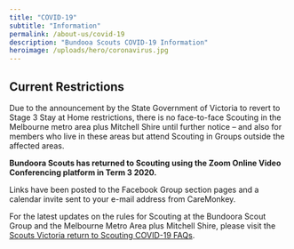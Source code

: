 ```yaml
---
title: "COVID-19"
subtitle: "Information"
permalink: /about-us/covid-19
description: "Bundooa Scouts COVID-19 Information"
heroimage: /uploads/hero/coronavirus.jpg
---
```


## Current Restrictions

Due to the announcement by the State Government of Victoria to revert to Stage 3 Stay at Home restrictions, there is no face-to-face Scouting in the Melbourne metro area plus Mitchell Shire until further notice – and also for members who live in these areas but attend Scouting in Groups outside the affected areas.

**Bundoora Scouts has returned to Scouting using the Zoom Online Video Conferencing platform in Term 3 2020.**

Links have been posted to the Facebook Group section pages and a calendar invite sent to your e-mail address from CareMonkey.

For the latest updates on the rules for Scouting at the Bundoora Scout Group and the Melbourne Metro Area plus Mitchell Shire, please visit the [Scouts Victoria return to Scouting COVID-19 FAQs](https://scoutsvictoria.com.au/return-to-scouting-covid-19-faqs/).
